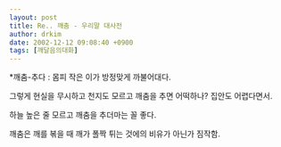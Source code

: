 ```yaml
---
layout: post
title: Re.. 깨춤 - 우리말 대사전
author: drkim
date: 2002-12-12 09:08:40 +0900
tags: [깨달음의대화]
---
```

*깨춤-추다 : 몸피 작은 이가 방정맞게 까불어대다.
  

           
그렇게 현실을 무시하고 천지도 모르고 깨춤을 추면 어떡하나? 집안도 어렵다면서.
           

  

           
하늘 높은 줄 모르고 깨춤을 추더마는 꼴 좋다.
          

  

  

  

  

  

  
깨춤은 깨를 볶을 때 깨가 폴짝 튀는 것에의 비유가 아닌가 짐작함.